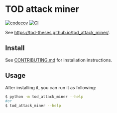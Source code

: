 # TOD attack miner

[![codecov](https://codecov.io/gh/TOD-theses/tod_attack_miner/branch/main/graph/badge.svg?token=tod_attack_miner_token_here)](https://codecov.io/gh/TOD-theses/tod_attack_miner)
[![CI](https://github.com/TOD-theses/tod_attack_miner/actions/workflows/main.yml/badge.svg)](https://github.com/TOD-theses/tod_attack_miner/actions/workflows/main.yml)

See https://tod-theses.github.io/tod_attack_miner/.

## Install

See [CONTRIBUTING.md](CONTRIBUTING.md) for installation instructions.

## Usage

After installing it, you can run it as following:

```bash
$ python -m tod_attack_miner --help
#or
$ tod_attack_miner --help
```